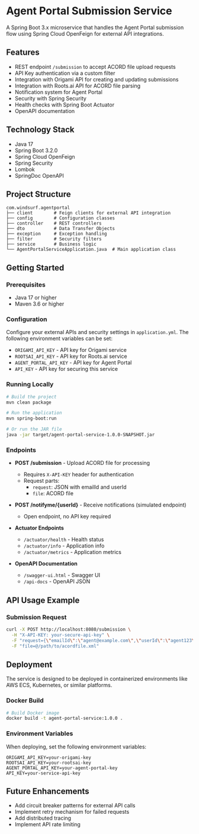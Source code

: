 # Agent Portal Submission Service

A Spring Boot 3.x microservice that handles the Agent Portal submission flow using Spring Cloud OpenFeign for external API integrations.

## Features

- REST endpoint `/submission` to accept ACORD file upload requests
- API Key authentication via a custom filter
- Integration with Origami API for creating and updating submissions
- Integration with Roots.ai API for ACORD file parsing
- Notification system for Agent Portal
- Security with Spring Security
- Health checks with Spring Boot Actuator
- OpenAPI documentation

## Technology Stack

- Java 17
- Spring Boot 3.2.0
- Spring Cloud OpenFeign
- Spring Security
- Lombok
- SpringDoc OpenAPI

## Project Structure

```
com.windsurf.agentportal
├── client        # Feign clients for external API integration
├── config        # Configuration classes
├── controller    # REST controllers
├── dto           # Data Transfer Objects
├── exception     # Exception handling
├── filter        # Security filters
├── service       # Business logic
└── AgentPortalServiceApplication.java  # Main application class
```

## Getting Started

### Prerequisites

- Java 17 or higher
- Maven 3.6 or higher

### Configuration

Configure your external APIs and security settings in `application.yml`. The following environment variables can be set:

- `ORIGAMI_API_KEY` - API key for Origami service
- `ROOTSAI_API_KEY` - API key for Roots.ai service
- `AGENT_PORTAL_API_KEY` - API key for Agent Portal
- `API_KEY` - API key for securing this service

### Running Locally

```bash
# Build the project
mvn clean package

# Run the application
mvn spring-boot:run

# Or run the JAR file
java -jar target/agent-portal-service-1.0.0-SNAPSHOT.jar
```

### Endpoints

- **POST /submission** - Upload ACORD file for processing
  - Requires `X-API-KEY` header for authentication
  - Request parts:
    - `request`: JSON with emailId and userId
    - `file`: ACORD file

- **POST /notifyme/{userId}** - Receive notifications (simulated endpoint)
  - Open endpoint, no API key required

- **Actuator Endpoints**
  - `/actuator/health` - Health status
  - `/actuator/info` - Application info
  - `/actuator/metrics` - Application metrics

- **OpenAPI Documentation**
  - `/swagger-ui.html` - Swagger UI
  - `/api-docs` - OpenAPI JSON

## API Usage Example

### Submission Request

```bash
curl -X POST http://localhost:8080/submission \
  -H "X-API-KEY: your-secure-api-key" \
  -F "request={\"emailId\":\"agent@example.com\",\"userId\":\"agent123\",\"agentId\":\"A001\",\"clientName\":\"ACME Corp\"}" \
  -F "file=@/path/to/acordfile.xml"
```

## Deployment

The service is designed to be deployed in containerized environments like AWS ECS, Kubernetes, or similar platforms.

### Docker Build

```bash
# Build Docker image
docker build -t agent-portal-service:1.0.0 .
```

### Environment Variables

When deploying, set the following environment variables:

```
ORIGAMI_API_KEY=your-origami-key
ROOTSAI_API_KEY=your-rootsai-key
AGENT_PORTAL_API_KEY=your-agent-portal-key
API_KEY=your-service-api-key
```

## Future Enhancements

- Add circuit breaker patterns for external API calls
- Implement retry mechanism for failed requests
- Add distributed tracing
- Implement API rate limiting
